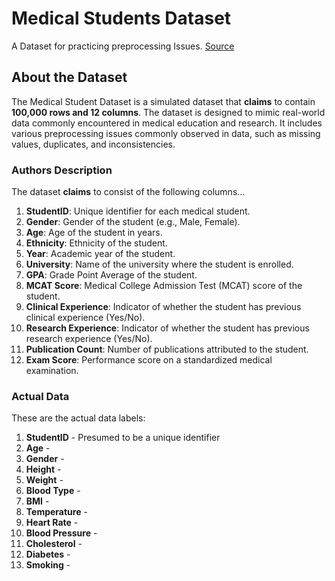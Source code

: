 # Medical Students Dataset

A Dataset for practicing preprocessing Issues. [Source](https://www.kaggle.com/datasets/slmsshk/medical-students-dataset/data)

## About the Dataset

The Medical Student Dataset is a simulated dataset that **claims** to contain **100,000 rows and 12 columns**. The dataset is designed to mimic real-world data commonly encountered in medical education and research. It includes various preprocessing issues commonly observed in data, such as missing values, duplicates, and inconsistencies.

### Authors Description

The dataset **claims** to consist of the following columns...

1. **StudentID**: Unique identifier for each medical student.
2. **Gender**: Gender of the student (e.g., Male, Female).
3. **Age**: Age of the student in years.
4. **Ethnicity**: Ethnicity of the student.
5. **Year**: Academic year of the student.
6. **University**: Name of the university where the student is enrolled.
7. **GPA**: Grade Point Average of the student.
8. **MCAT Score**: Medical College Admission Test (MCAT) score of the student.
9. **Clinical Experience**: Indicator of whether the student has previous clinical experience (Yes/No).
10. **Research Experience**: Indicator of whether the student has previous research experience (Yes/No).
11. **Publication Count**: Number of publications attributed to the student.
12. **Exam Score**: Performance score on a standardized medical examination.

### Actual Data

These are the actual data labels:

1. **StudentID** - Presumed to be a unique identifier
2. **Age** -
3. **Gender** -
4. **Height** -
5. **Weight** -
6. **Blood Type** -
7. **BMI** -
8. **Temperature** -
9. **Heart Rate** -
10. **Blood Pressure** -
11. **Cholesterol** -
12. **Diabetes** -
13. **Smoking** -
